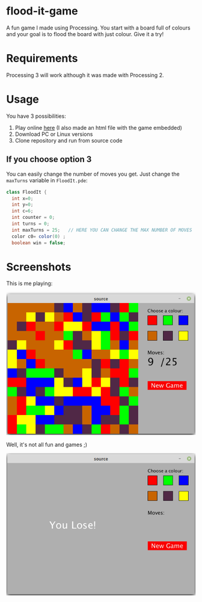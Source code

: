 # flood-it-game

A fun game I made using Processing. You start with a board full of colours and your goal is to flood the board with just colour. Give it a try!

# Requirements

Processing 3 will work although it was made with Processing 2.

# Usage

You have 3 possibilities:
 
1. Play online [here](https://www.openprocessing.org/sketch/761031) (I also made an html file with the game embedded)
2. Download PC or Linux versions
3. Clone repository and run from source code

## If you choose option 3

You can easily change the number of moves you get. Just change the `maxTurns` variable in `FloodIt.pde`:

```java
class FloodIt {
  int x=0;
  int y=0;
  int c=6;
  int counter = 0;
  int turns = 0;
  int maxTurns = 25;   // HERE YOU CAN CHANGE THE MAX NUMBER OF MOVES
  color c0= color(0) ;
  boolean win = false;
```

# Screenshots

This is me playing:

![Gameplay](/screenshots/gameplay.png?raw=true "Gameplay")

Well, it's not all fun and games ;)

![You Lose!](/screenshots/lose.png?raw=true "You Lose!")
